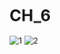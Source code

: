 # CH_6

![1](https://user-images.githubusercontent.com/118417960/219555165-1c52ebc3-e87b-4ef0-9c80-88e88aef65bc.PNG)
![2](https://user-images.githubusercontent.com/118417960/220017157-04644804-818f-448d-a82f-38d7386a2a69.PNG)
